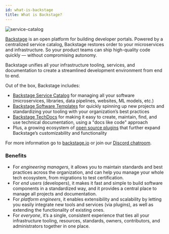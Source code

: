 ```yaml
---
id: what-is-backstage
title: What is Backstage?
---
```


![service-catalog](https://backstage.io/blog/assets/6/header.png)

[Backstage](https://backstage.io/) is an open platform for building developer
portals. Powered by a centralized service catalog, Backstage restores order to
your microservices and infrastructure. So your product teams can ship
high-quality code quickly — without compromising autonomy.

Backstage unifies all your infrastructure tooling, services, and documentation
to create a streamlined development environment from end to end.

Out of the box, Backstage includes:

- [Backstage Service Catalog](/docs/features/software-catalog/index.md) for
  managing all your software (microservices, libraries, data pipelines,
  websites, ML models, etc.)
- [Backstage Software Templates](/docs/features/software-templates/index.md) for
  quickly spinning up new projects and standardizing your tooling with your
  organization’s best practices
- [Backstage TechDocs](/docs/features/techdocs) for making it easy to create,
  maintain, find, and use technical documentation, using a "docs like code"
  approach
- Plus, a growing ecosystem of
  [open source plugins](https://github.com/spotify/backstage/tree/master/plugins)
  that further expand Backstage’s customizability and functionality

For more information go to [backstage.io](https://backstage.io) or join our
[Discord chatroom](https://discord.gg/EBHEGzX).

### Benefits

- For _engineering managers_, it allows you to maintain standards and best
  practices across the organization, and can help you manage your whole tech
  ecosystem, from migrations to test certification.
- For _end users_ (developers), it makes it fast and simple to build software
  components in a standardized way, and it provides a central place to manage
  all projects and documentation.
- For _platform engineers_, it enables extensibility and scalability by letting
  you easily integrate new tools and services (via plugins), as well as
  extending the functionality of existing ones.
- For _everyone_, it’s a single, consistent experience that ties all your
  infrastructure tooling, resources, standards, owners, contributors, and
  administrators together in one place.
